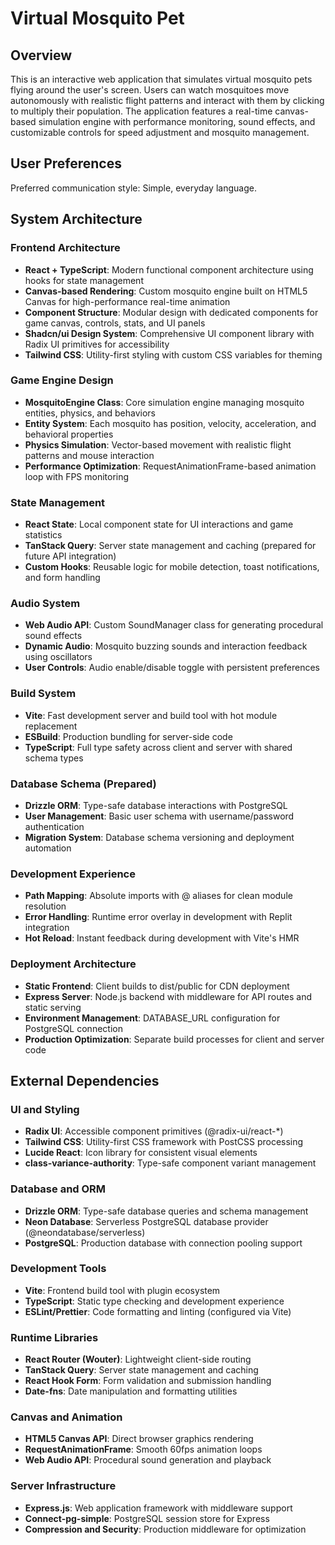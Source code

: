 # Virtual Mosquito Pet

## Overview

This is an interactive web application that simulates virtual mosquito pets flying around the user's screen. Users can watch mosquitoes move autonomously with realistic flight patterns and interact with them by clicking to multiply their population. The application features a real-time canvas-based simulation engine with performance monitoring, sound effects, and customizable controls for speed adjustment and mosquito management.

## User Preferences

Preferred communication style: Simple, everyday language.

## System Architecture

### Frontend Architecture
- **React + TypeScript**: Modern functional component architecture using hooks for state management
- **Canvas-based Rendering**: Custom mosquito engine built on HTML5 Canvas for high-performance real-time animation
- **Component Structure**: Modular design with dedicated components for game canvas, controls, stats, and UI panels
- **Shadcn/ui Design System**: Comprehensive UI component library with Radix UI primitives for accessibility
- **Tailwind CSS**: Utility-first styling with custom CSS variables for theming

### Game Engine Design
- **MosquitoEngine Class**: Core simulation engine managing mosquito entities, physics, and behaviors
- **Entity System**: Each mosquito has position, velocity, acceleration, and behavioral properties
- **Physics Simulation**: Vector-based movement with realistic flight patterns and mouse interaction
- **Performance Optimization**: RequestAnimationFrame-based animation loop with FPS monitoring

### State Management
- **React State**: Local component state for UI interactions and game statistics
- **TanStack Query**: Server state management and caching (prepared for future API integration)
- **Custom Hooks**: Reusable logic for mobile detection, toast notifications, and form handling

### Audio System
- **Web Audio API**: Custom SoundManager class for generating procedural sound effects
- **Dynamic Audio**: Mosquito buzzing sounds and interaction feedback using oscillators
- **User Controls**: Audio enable/disable toggle with persistent preferences

### Build System
- **Vite**: Fast development server and build tool with hot module replacement
- **ESBuild**: Production bundling for server-side code
- **TypeScript**: Full type safety across client and server with shared schema types

### Database Schema (Prepared)
- **Drizzle ORM**: Type-safe database interactions with PostgreSQL
- **User Management**: Basic user schema with username/password authentication
- **Migration System**: Database schema versioning and deployment automation

### Development Experience
- **Path Mapping**: Absolute imports with @ aliases for clean module resolution
- **Error Handling**: Runtime error overlay in development with Replit integration
- **Hot Reload**: Instant feedback during development with Vite's HMR

### Deployment Architecture
- **Static Frontend**: Client builds to dist/public for CDN deployment
- **Express Server**: Node.js backend with middleware for API routes and static serving
- **Environment Management**: DATABASE_URL configuration for PostgreSQL connection
- **Production Optimization**: Separate build processes for client and server code

## External Dependencies

### UI and Styling
- **Radix UI**: Accessible component primitives (@radix-ui/react-*)
- **Tailwind CSS**: Utility-first CSS framework with PostCSS processing
- **Lucide React**: Icon library for consistent visual elements
- **class-variance-authority**: Type-safe component variant management

### Database and ORM
- **Drizzle ORM**: Type-safe database queries and schema management
- **Neon Database**: Serverless PostgreSQL database provider (@neondatabase/serverless)
- **PostgreSQL**: Production database with connection pooling support

### Development Tools
- **Vite**: Frontend build tool with plugin ecosystem
- **TypeScript**: Static type checking and development experience
- **ESLint/Prettier**: Code formatting and linting (configured via Vite)

### Runtime Libraries
- **React Router (Wouter)**: Lightweight client-side routing
- **TanStack Query**: Server state management and caching
- **React Hook Form**: Form validation and submission handling
- **Date-fns**: Date manipulation and formatting utilities

### Canvas and Animation
- **HTML5 Canvas API**: Direct browser graphics rendering
- **RequestAnimationFrame**: Smooth 60fps animation loops
- **Web Audio API**: Procedural sound generation and playback

### Server Infrastructure
- **Express.js**: Web application framework with middleware support
- **Connect-pg-simple**: PostgreSQL session store for Express
- **Compression and Security**: Production middleware for optimization